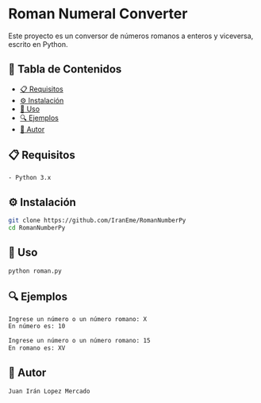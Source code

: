 # Roman Numeral Converter

Este proyecto es un conversor de números romanos a enteros y viceversa, escrito en Python.

## 📌 Tabla de Contenidos
- [📋 Requisitos](#-requisitos)
- [⚙️ Instalación](#️-instalación)
- [🚀 Uso](#-uso)
- [🔍 Ejemplos](#-ejemplos)
- [👤 Autor](#-autor)

## 📋 Requisitos
```txt
- Python 3.x
```

## ⚙️ Instalación
```sh
git clone https://github.com/IranEme/RomanNumberPy
cd RomanNumberPy
```

## 🚀 Uso
```sh
python roman.py
```

## 🔍 Ejemplos
```sh
Ingrese un número o un número romano: X
En número es: 10
```
```sh
Ingrese un número o un número romano: 15
En romano es: XV
```

## 👤 Autor
```txt
Juan Irán Lopez Mercado
```

